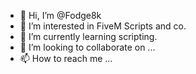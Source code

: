 - 👋 Hi, I’m @Fodge8k
- 👀 I’m interested in FiveM Scripts and co.
- 🌱 I’m currently learning scripting.
- 💞️ I’m looking to collaborate on ...
- 📫 How to reach me ...

<!---
Fodge8k/Fodge8k is a ✨ special ✨ repository because its `README.md` (this file) appears on your GitHub profile.
You can click the Preview link to take a look at your changes.
--->
